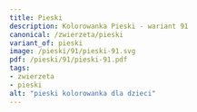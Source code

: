 ```yaml
---
title: Pieski
description: Kolorowanka Pieski - wariant 91
canonical: /zwierzeta/pieski
variant_of: pieski
image: /pieski/91/pieski-91.svg
pdf: /pieski/91/pieski-91.pdf
tags:
- zwierzeta
- pieski
alt: "pieski kolorowanka dla dzieci"
---
```

